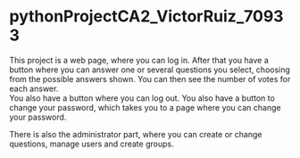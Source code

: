# pythonProjectCA2_VictorRuiz_70933

This project is a web page, where you can log in.
After that you have a button where you can answer one or several questions you select, choosing from the possible answers shown. You can then see the number of votes for each answer.  
You also have a button where you can log out.
You also have a button to change your password, which takes you to a page where you can change your password.

There is also the administrator part, where you can create or change questions, manage users and create groups.
